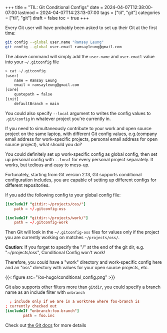 +++
title = "TIL: Git Conditional Configs"
date = 2024-04-07T12:38:00-07:00
lastmod = 2024-04-07T14:23:13-07:00
tags = ["til", "git"]
categories = ["til", "git"]
draft = false
toc = true
+++

Every Git user will have probably been asked to set up their Git at the first time: <br/>

```sh
git config --global user.name "Ramsay Leung"
git config --global user.email ramsayleung@gmail.com
```

The above command will simply add the `user.name` and `user.email` value into your `~/.gitconfig` file <br/>

```sh
> cat ~/.gitconfig
[user]
    name = Ramsay Leung
    email = ramsayleung@gmail.com
[core]
    quotepath = false
[init]
    defaultBranch = main
```

You could also specify `--local` argument to writes the config values to `.git/config` in whatever project you're currently in. <br/>

If you need to simultaneously contribute to your work and open source project on the same laptop, with different Git config values, e.g.(company email address for work-specific projects, personal email address for open source project), what should you do? <br/>

You could definitely set up work-specific config as global config, then set up personal config with `--local` for every personal project separately. It works, but tedious and easy to mess-up. <br/>

Fortunately, starting from Git version 2.13, Git supports conditional configuration includes, you are capable of setting up different configs for different repositories. <br/>

If you add the following config to your global config file: <br/>

```toml
[includeIf "gitdir:~/projects/oss/"]
    path = ~/.gitconfig-oss

[includeIf "gitdir:~/projects/work/"]
    path = ~/.gitconfig-work
```

Then Git will look in the `~/.gitconfig-oss` files for values only if the project you are currently working on matches `~/projects/oss/`. <br/>

****Caution****: If you forget to specify the "/" at the end of the git dir, e.g. "~/projects/oss", Conditional Config won't work! <br/>

Therefore, you could have a "work" directory and work-specific config here and an "oss" directory with values for your open source projects, etc. <br/>

{{< figure src="/ox-hugo/conditional_config.png" >}} <br/>

Git also supports other filters more than `gitdir`, you could specify a branch name as an include filter with `onbranch` <br/>

```toml
  ; include only if we are in a worktree where foo-branch is
; currently checked out
[includeIf "onbranch:foo-branch"]
        path = foo.inc
```

Check out [the Git docs](https://git-scm.com/docs/git-config?ref=blog.gitbutler.com#_includes) for more details <br/>

